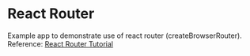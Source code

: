 # React Router

Example app to demonstrate use of react router (createBrowserRouter).
Reference: [React Router Tutorial](https://reactrouter.com/en/main/start/tutorial)
